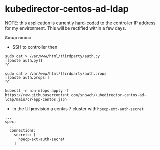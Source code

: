 # kubedirector-centos-ad-ldap

NOTE: this application is currently [hard-coded](https://github.com/snowch/kubedirector-centos-ad-ldap/blob/main/appconfig/startscript#L19-L20) to the controller IP address for my environment.  This will be rectified within a few days.


Setup notes:

- SSH to controller then

```
sudo cat > /var/www/html/thirdparty/auth.py 
[[paste auth.py]]
^C
```

```
sudo cat > /var/www/html/thirdparty/auth.props
[[paste auth.props]]
^C
```

```
kubectl -n non-mlops apply -f https://raw.githubusercontent.com/snowch/kubedirector-centos-ad-ldap/main/cr-app-centos.json
```

- In the UI provision a centos 7 cluster with `hpecp-ext-auth-secret`

```
...
spec: 
  ...
  connections: 
    secrets: [
      hpecp-ext-auth-secret
    ]
```
